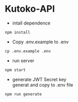 # Kutoko-API

- intall dependence
```
npm install
```
- Copy .env.example to .env
```
cp .env.example .env
```
- run server
```
npm start
```
- generate JWT Secret key \
generat and copy to .env file
```
npm run generate
```
